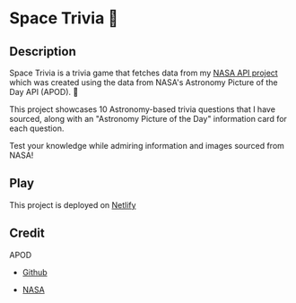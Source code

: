 # Space Trivia 🔭

## Description

Space Trivia is a trivia game that fetches data from my [NASA API project](https://sydney-rd.github.io/NASA-api-project/) which was created using the data from NASA's Astronomy Picture of the Day API (APOD). 🌌

This project showcases 10 Astronomy-based trivia questions that I have sourced, along with an "Astronomy Picture of the Day" information card for each question.

Test your knowledge while admiring information and images sourced from NASA!

## Play

This project is deployed on [Netlify](https://space-trivia-react.netlify.app/)

## Credit

APOD

- [Github](https://github.com/nasa/apod-api)

* [NASA](https://api.nasa.gov/)
